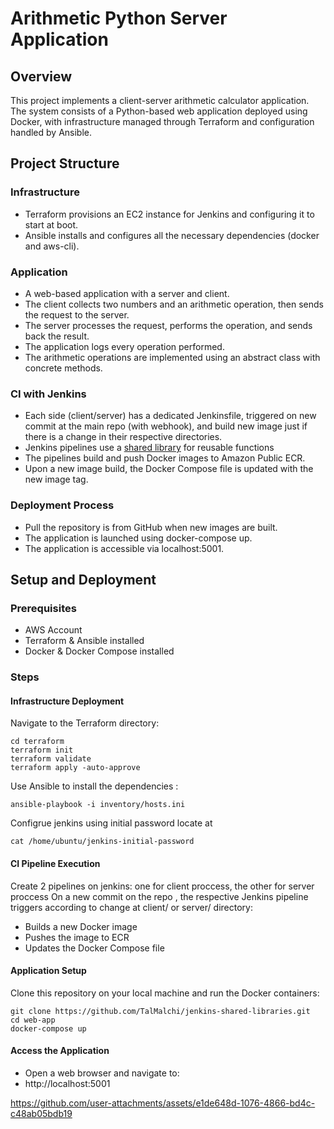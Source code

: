 # Arithmetic Python Server Application

## Overview

This project implements a client-server arithmetic calculator application. The system consists of a Python-based web application deployed using Docker, with infrastructure managed through Terraform and configuration handled by Ansible.

## Project Structure

### Infrastructure

- Terraform provisions an EC2 instance for Jenkins and configuring it to start at boot.
- Ansible installs and configures all the necessary dependencies (docker and aws-cli).

### Application

- A web-based application with a server and client.
- The client collects two numbers and an arithmetic operation, then sends the request to the server.
- The server processes the request, performs the operation, and sends back the result.
- The application logs every operation performed.
- The arithmetic operations are implemented using an abstract class with concrete methods.

### CI with Jenkins

- Each side (client/server) has a dedicated Jenkinsfile, triggered on new commit at the main repo (with webhook), and build new image just if there is a change in their respective directories.
- Jenkins pipelines use a [shared library](https://github.com/TalMalchi/jenkins-shared-libraries.git) for reusable functions 
- The pipelines build and push Docker images to Amazon Public ECR.
- Upon a new image build, the Docker Compose file is updated with the new image tag.

### Deployment Process

- Pull the repository is from GitHub when new images are built.
- The application is launched using docker-compose up.
- The application is accessible via localhost:5001.

## Setup and Deployment

### Prerequisites
- AWS Account
- Terraform & Ansible installed
- Docker & Docker Compose installed

### Steps

#### Infrastructure Deployment

Navigate to the Terraform directory:
```
cd terraform
terraform init
terraform validate
terraform apply -auto-approve
```
Use Ansible to install the dependencies :
```
ansible-playbook -i inventory/hosts.ini 
```
Configrue jenkins using initial password locate at
```
cat /home/ubuntu/jenkins-initial-password
```

#### CI Pipeline Execution
Create 2 pipelines on jenkins: one for client proccess, the other for server proccess
On a new commit on the repo , the respective Jenkins pipeline triggers according to change at client/ or server/ directory:
- Builds a new Docker image
- Pushes the image to ECR
- Updates the Docker Compose file

#### Application Setup

Clone this repository on your local machine and run the Docker containers:
```
git clone https://github.com/TalMalchi/jenkins-shared-libraries.git
cd web-app
docker-compose up 
```
#### Access the Application
- Open a web browser and navigate to:
- http://localhost:5001


https://github.com/user-attachments/assets/e1de648d-1076-4866-bd4c-c48ab05bdb19




